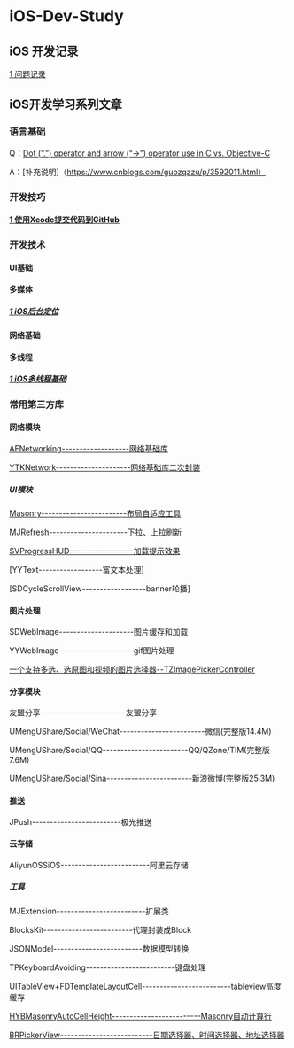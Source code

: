 # iOS-Dev-Study

## iOS 开发记录

[1 问题记录](./iOS-dev.md)

## iOS开发学习系列文章

### 语言基础

Q：[Dot (“.”) operator and arrow (“->”) operator use in C vs. Objective-C](https://stackoverflow.com/questions/9072688/dot-operator-and-arrow-operator-use-in-c-vs-objective-c)

A：[补充说明]（https://www.cnblogs.com/guozqzzu/p/3592011.html）

### 开发技巧

#### [1 使用Xcode提交代码到GitHub](./upload-ios-project/upload-ios-project.md)

### 开发技术

#### UI基础

#### 多媒体
##### [1 iOS后台定位](https://www.jianshu.com/p/5c37a53ca10d)
#### 网络基础

#### 多线程

##### [1 iOS多线程基础](./multi-threading/multi_thread.md)

### 常用第三方库

 

#### 网络模块
[AFNetworking-------------------网络基础库](https://github.com/AFNetworking/AFNetworking)

[YTKNetwork---------------------网络基础库二次封装](https://github.com/yuantiku/YTKNetwork)

##### UI模块
[Masonry------------------------布局自适应工具](https://github.com/SnapKit/Masonry)

[MJRefresh----------------------下拉、上拉刷新](https://github.com/CoderMJLee/MJRefresh)

[SVProgressHUD------------------加载提示效果](https://github.com/samvermette/SVProgressHUD)

[YYText------------------富文本处理]

[SDCycleScrollView------------------banner轮播]

#### 图片处理
SDWebImage---------------------图片缓存和加载

YYWebImage---------------------gif图片处理

[一个支持多选、选原图和视频的图片选择器--TZImagePickerController](https://github.com/banchichen/TZImagePickerController)
#### 分享模块
友盟分享------------------------友盟分享

UMengUShare/Social/WeChat------------------------微信(完整版14.4M)

UMengUShare/Social/QQ------------------------QQ/QZone/TIM(完整版7.6M)

UMengUShare/Social/Sina------------------------新浪微博(完整版25.3M)

#### 推送
JPush-------------------------极光推送

#### 云存储

AliyunOSSiOS-------------------------阿里云存储

##### 工具
MJExtension-------------------------扩展类

BlocksKit-------------------------代理封装成Block

JSONModel-------------------------数据模型转换

TPKeyboardAvoiding-------------------------键盘处理

UITableView+FDTemplateLayoutCell-------------------------tableview高度缓存

[HYBMasonryAutoCellHeight-------------------------Masonry自动计算行](https://github.com/CoderJackyHuang/HYBMasonryAutoCellHeight)

[BRPickerView--------------------------日期选择器、时间选择器、地址选择器](https://github.com/91renb/BRPickerView)
